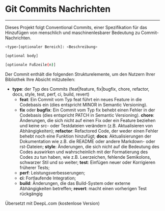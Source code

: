 # Git Commits Nachrichten

---

Dieses Projekt folgt Conventional Commits, einer Spezifikation für das Hinzufügen von menschlich und
maschinenlesbarer Bedeutung zu Commit-Nachrichten.

```bash
<type>[optionaler Bereich]: <Beschreibung>

[optional body]

[optionale Fußzeile(n)]
````

Der Commit enthält die folgenden Strukturelemente, um den Nutzern Ihrer Bibliothek Ihre Absicht mitzuteilen:

+ **type**: der Typ des Commits (feat|feature, fix|bugfix, chore, refactor, docs, style, test, perf, ci, build, revert)
    + **feat**: Ein Commit vom Typ feat führt ein neues Feature in die Codebasis ein (dies entspricht MINOR in Semantic Versioning).
    + **fix** oder **bugfix**: Ein Commit vom Typ fix behebt einen Fehler in der Codebasis (dies entspricht PATCH in Semantic Versioning).
    **chore**: Änderungen, die sich nicht auf einen Fix oder ein Feature beziehen und keine src- oder Testdateien verändern (z.B. Aktualisieren von Abhängigkeiten);
    **refactor**: Refactored Code, der weder einen Fehler behebt noch eine Funktion hinzufügt;
    **docs**: Aktualisierungen der Dokumentation wie z.B. die README oder andere Markdown- oder rst-Dateien;
    **style**: Änderungen, die sich nicht auf die Bedeutung des Codes auswirken und wahrscheinlich mit der Formatierung des Codes zu tun haben, wie z.B. Leerzeichen, fehlende Semikolons, schwarzer Stil und so weiter;
    **test**: Einfügen neuer oder Korrigieren früherer Tests;
    + **perf**: Leistungsverbesserungen;
    + **ci**: Fortlaufende Integration;
    + **build**: Änderungen, die das Build-System oder externe Abhängigkeiten betreffen;
    **revert**: macht einen vorherigen Test rückgängig

Übersetzt mit DeepL.com (kostenlose Version)
